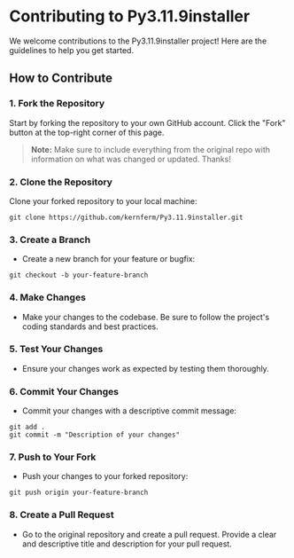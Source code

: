 # Contributing to Py3.11.9installer

We welcome contributions to the Py3.11.9installer project! Here are the guidelines to help you get started.

## How to Contribute

### 1. Fork the Repository

Start by forking the repository to your own GitHub account. Click the "Fork" button at the top-right corner of this page.

> **Note:** Make sure to include everything from the original repo with information on what was changed or updated. Thanks!

### 2. Clone the Repository

Clone your forked repository to your local machine:

```
git clone https://github.com/kernferm/Py3.11.9installer.git
```

### 3. Create a Branch

- Create a new branch for your feature or bugfix:

```
git checkout -b your-feature-branch
```

### 4. Make Changes

- Make your changes to the codebase. Be sure to follow the project's coding standards and best practices.


### 5. Test Your Changes

- Ensure your changes work as expected by testing them thoroughly.

### 6. Commit Your Changes

- Commit your changes with a descriptive commit message:

```
git add .
git commit -m "Description of your changes"
```

### 7. Push to Your Fork

- Push your changes to your forked repository:

```
git push origin your-feature-branch
```

### 8. Create a Pull Request
- Go to the original repository and create a pull request. Provide a clear and descriptive title and description for your pull request.
